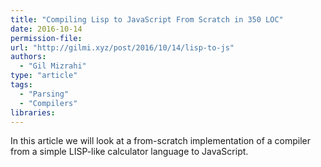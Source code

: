 ```yaml
---
title: "Compiling Lisp to JavaScript From Scratch in 350 LOC"
date: 2016-10-14
permission-file: 
url: "http://gilmi.xyz/post/2016/10/14/lisp-to-js"
authors:
  - "Gil Mizrahi"
type: "article"
tags:
  - "Parsing"
  - "Compilers"
libraries:
---
```


In this article we will look at a from-scratch implementation of a compiler from a simple LISP-like calculator language to JavaScript.

